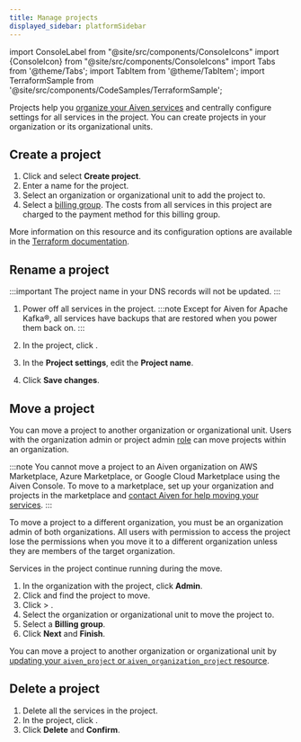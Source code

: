 ```yaml
---
title: Manage projects
displayed_sidebar: platformSidebar
---
```


import ConsoleLabel from "@site/src/components/ConsoleIcons"
import {ConsoleIcon} from "@site/src/components/ConsoleIcons"
import Tabs from '@theme/Tabs';
import TabItem from '@theme/TabItem';
import TerraformSample from '@site/src/components/CodeSamples/TerraformSample';

Projects help you
[organize your Aiven services](https://aiven.io/docs/platform/concepts/orgs-units-projects#projects)
and centrally configure settings for all services in the project. You can create
projects in your organization or its organizational units.

## Create a project

<Tabs groupId="group1">
<TabItem value="console" label="Console" default>

1.  Click <ConsoleLabel name="Projects"/> and select **Create project**.
1.  Enter a name for the project.
1.  Select an organization or organizational unit to add the project to.
1.  Select a [billing group](/docs/platform/howto/use-billing-groups).
    The costs from all services in this project are charged to the
    payment method for this billing group.

</TabItem>
<TabItem value="terraform" label="Terraform">

<TerraformSample filename='resources/aiven_project/resource.tf' />

More information on this resource and its configuration options are available in the
[Terraform documentation](https://registry.terraform.io/providers/aiven/aiven/latest/docs/resources/project).

</TabItem>
</Tabs>

## Rename a project

:::important
The project name in your DNS records will not be updated.
:::

1. Power off all services in the project.
   :::note
    Except for Aiven for Apache Kafka®, all services have backups that
    are restored when you power them back on.
   :::

1. In the project, click <ConsoleLabel name="projectsettings"/>.
1. In the **Project settings**, edit the **Project name**.
1. Click **Save changes**.

## Move a project

You can move a project to another organization or organizational unit.
Users with the organization admin or project admin
[role](/docs/platform/concepts/permissions#organization-roles-and-permissions)
can move projects within an organization.

:::note
You cannot move a project to an Aiven organization on AWS Marketplace, Azure Marketplace,
or Google Cloud Marketplace using the Aiven Console. To move to a marketplace,
set up your organization and projects in the marketplace and
[contact Aiven for help moving your services](/docs/platform/howto/list-marketplace-payments).
:::

To move a project to a different organization, you must be an
organization admin of both organizations. All users with permission to access the project
lose the permissions when you move it to a different organization unless they are
members of the target organization.

Services in the project continue running during the move.


<Tabs groupId="group1">
<TabItem value="console" label="Console" default>

1.  In the organization with the project, click **Admin**.
1.  Click <ConsoleLabel name="Projects"/> and find the project to move.
1.  Click <ConsoleIcon name="more"/> > <ConsoleLabel name="Move project"/>.
1.  Select the organization or organizational unit to move the project to.
1.  Select a **Billing group**.
1.  Click **Next** and **Finish**.

</TabItem>
<TabItem value="terraform" label="Terraform">

You can move a project to another organization or organizational unit by
[updating your `aiven_project` or `aiven_organization_project` resource](https://registry.terraform.io/providers/aiven/aiven/latest/docs/guides/move-projects).

</TabItem>
</Tabs>

## Delete a project

1. Delete all the services in the project.
1. In the project, click <ConsoleLabel name="projectsettings"/>.
1. Click **Delete** and **Confirm**.

